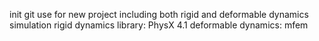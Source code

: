init git
use for new project
including both rigid and deformable dynamics simulation
rigid dynamics library: PhysX 4.1
deformable dynamics: mfem
